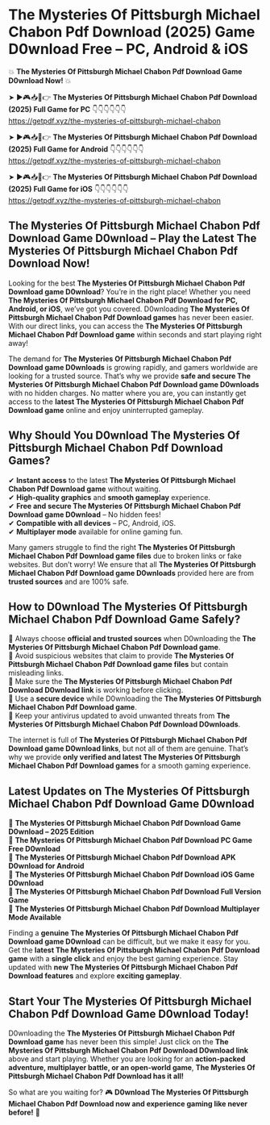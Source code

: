 # The Mysteries Of Pittsburgh Michael Chabon Pdf Download (2025) Game D0wnload Free – PC, Android & iOS

💥 **The Mysteries Of Pittsburgh Michael Chabon Pdf Download Game D0wnload Now!** 💥  

➤ ►🎮📥📱👉 **The Mysteries Of Pittsburgh Michael Chabon Pdf Download (2025) Full Game for PC** 👇👇👇👇👇👇  
https://getpdf.xyz/the-mysteries-of-pittsburgh-michael-chabon  

➤ ►🎮📥📱👉 **The Mysteries Of Pittsburgh Michael Chabon Pdf Download (2025) Full Game for Android** 👇👇👇👇👇👇  
https://getpdf.xyz/the-mysteries-of-pittsburgh-michael-chabon  

➤ ►🎮📥📱👉 **The Mysteries Of Pittsburgh Michael Chabon Pdf Download (2025) Full Game for iOS** 👇👇👇👇👇👇  
https://getpdf.xyz/the-mysteries-of-pittsburgh-michael-chabon  

## The Mysteries Of Pittsburgh Michael Chabon Pdf Download Game D0wnload – Play the Latest The Mysteries Of Pittsburgh Michael Chabon Pdf Download Now!

Looking for the best **The Mysteries Of Pittsburgh Michael Chabon Pdf Download game D0wnload**? You’re in the right place! Whether you need **The Mysteries Of Pittsburgh Michael Chabon Pdf Download for PC, Android, or iOS**, we’ve got you covered. D0wnloading **The Mysteries Of Pittsburgh Michael Chabon Pdf Download games** has never been easier. With our direct links, you can access the **The Mysteries Of Pittsburgh Michael Chabon Pdf Download game** within seconds and start playing right away!  

The demand for **The Mysteries Of Pittsburgh Michael Chabon Pdf Download game D0wnloads** is growing rapidly, and gamers worldwide are looking for a trusted source. That’s why we provide **safe and secure The Mysteries Of Pittsburgh Michael Chabon Pdf Download game D0wnloads** with no hidden charges. No matter where you are, you can instantly get access to the **latest The Mysteries Of Pittsburgh Michael Chabon Pdf Download game** online and enjoy uninterrupted gameplay.  

## **Why Should You D0wnload The Mysteries Of Pittsburgh Michael Chabon Pdf Download Games?**  

✔ **Instant access** to the latest **The Mysteries Of Pittsburgh Michael Chabon Pdf Download game** without waiting.  
✔ **High-quality graphics** and **smooth gameplay** experience.  
✔ **Free and secure The Mysteries Of Pittsburgh Michael Chabon Pdf Download game D0wnload** – No hidden fees!  
✔ **Compatible with all devices** – PC, Android, iOS.  
✔ **Multiplayer mode** available for online gaming fun.  

Many gamers struggle to find the right **The Mysteries Of Pittsburgh Michael Chabon Pdf Download game files** due to broken links or fake websites. But don’t worry! We ensure that all **The Mysteries Of Pittsburgh Michael Chabon Pdf Download game D0wnloads** provided here are from **trusted sources** and are 100% safe.  

## **How to D0wnload The Mysteries Of Pittsburgh Michael Chabon Pdf Download Game Safely?**  

📌 Always choose **official and trusted sources** when D0wnloading the **The Mysteries Of Pittsburgh Michael Chabon Pdf Download game**.  
📌 Avoid suspicious websites that claim to provide **The Mysteries Of Pittsburgh Michael Chabon Pdf Download game files** but contain misleading links.  
📌 Make sure the **The Mysteries Of Pittsburgh Michael Chabon Pdf Download D0wnload link** is working before clicking.  
📌 Use a **secure device** while D0wnloading the **The Mysteries Of Pittsburgh Michael Chabon Pdf Download game**.  
📌 Keep your antivirus updated to avoid unwanted threats from **The Mysteries Of Pittsburgh Michael Chabon Pdf Download D0wnloads**.  

The internet is full of **The Mysteries Of Pittsburgh Michael Chabon Pdf Download game D0wnload links**, but not all of them are genuine. That’s why we provide **only verified and latest The Mysteries Of Pittsburgh Michael Chabon Pdf Download games** for a smooth gaming experience.  

## **Latest Updates on The Mysteries Of Pittsburgh Michael Chabon Pdf Download Game D0wnload**  

🔹 **The Mysteries Of Pittsburgh Michael Chabon Pdf Download Game D0wnload – 2025 Edition**  
🔹 **The Mysteries Of Pittsburgh Michael Chabon Pdf Download PC Game Free D0wnload**  
🔹 **The Mysteries Of Pittsburgh Michael Chabon Pdf Download APK D0wnload for Android**  
🔹 **The Mysteries Of Pittsburgh Michael Chabon Pdf Download iOS Game D0wnload**  
🔹 **The Mysteries Of Pittsburgh Michael Chabon Pdf Download Full Version Game**  
🔹 **The Mysteries Of Pittsburgh Michael Chabon Pdf Download Multiplayer Mode Available**  

Finding a **genuine The Mysteries Of Pittsburgh Michael Chabon Pdf Download game D0wnload** can be difficult, but we make it easy for you. Get the **latest The Mysteries Of Pittsburgh Michael Chabon Pdf Download game** with a **single click** and enjoy the best gaming experience. Stay updated with **new The Mysteries Of Pittsburgh Michael Chabon Pdf Download features** and explore **exciting gameplay**.  

## **Start Your The Mysteries Of Pittsburgh Michael Chabon Pdf Download Game D0wnload Today!**  

D0wnloading the **The Mysteries Of Pittsburgh Michael Chabon Pdf Download game** has never been this simple! Just click on the **The Mysteries Of Pittsburgh Michael Chabon Pdf Download D0wnload link** above and start playing. Whether you are looking for an **action-packed adventure, multiplayer battle, or an open-world game**, **The Mysteries Of Pittsburgh Michael Chabon Pdf Download has it all!**  

So what are you waiting for? 🎮 **D0wnload The Mysteries Of Pittsburgh Michael Chabon Pdf Download now and experience gaming like never before!** 🚀  